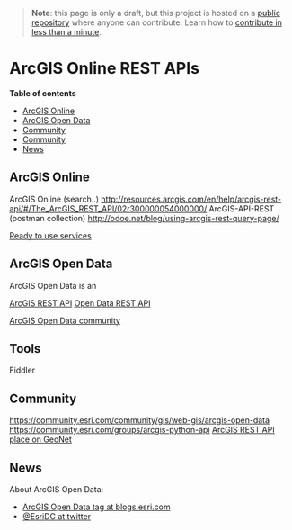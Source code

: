 > **Note**: this page is only a draft, but this project is hosted on a [public repository](https://github.com/hhkaos/awesome-arcgis) where anyone can contribute. Learn how to [contribute in less than a minute](https://github.com/hhkaos/awesome-arcgis/blob/master/CONTRIBUTING.md#contributions).

# ArcGIS Online REST APIs

<!-- START doctoc generated TOC please keep comment here to allow auto update -->
<!-- DON'T EDIT THIS SECTION, INSTEAD RE-RUN doctoc TO UPDATE -->
**Table of contents**

- [ArcGIS Online](#arcgis-online)
- [ArcGIS Open Data](#arcgis-open-data)
- [Community](#community)
- [Community](#community-1)
- [News](#news)

<!-- END doctoc generated TOC please keep comment here to allow auto update -->

## ArcGIS Online

ArcGIS Online (search..)
http://resources.arcgis.com/en/help/arcgis-rest-api/#/The_ArcGIS_REST_API/02r300000054000000/
ArcGIS-API-REST (postman collection)
http://odoe.net/blog/using-arcgis-rest-query-page/

[Ready to use services](ready-to-use-services)

## ArcGIS Open Data

ArcGIS Open Data is an

[ArcGIS REST API](../../../../../esri/open-vision/open-specifications/arcgis-rest-api/README.md)
[Open Data REST API](../../../../esri/open-vision/open-specifications/arcgis-rest-api/README.md#Open-Data-API)

[ArcGIS Open Data community](https://community.esri.com/groups/data-community)

## Tools

Fiddler

## Community

https://community.esri.com/community/gis/web-gis/arcgis-open-data
https://community.esri.com/groups/arcgis-python-api
[ArcGIS REST API place on GeoNet](https://community.esri.com/community/developers/web-developers/arcgis-rest-api)

## News

About ArcGIS Open Data:

* [ArcGIS Open Data tag at blogs.esri.com](https://blogs.esri.com/esri/arcgis/tag/arcgis-open-data-2/)
* [@EsriDC at twitter](https://twitter.com/esridc?lang=en)
